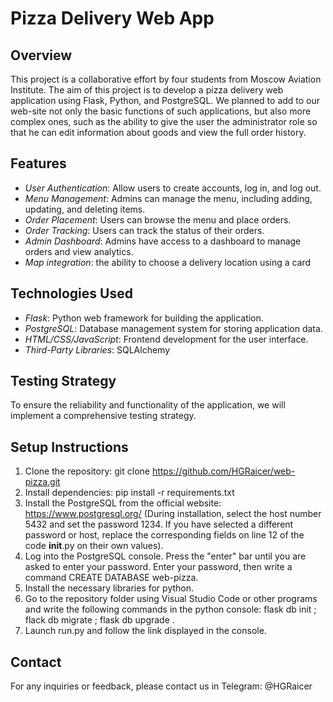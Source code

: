 # Pizza Delivery Web App

## Overview
This project is a collaborative effort by four students from Moscow Aviation Institute. The aim of this project is to develop a pizza delivery web application using Flask, Python, and PostgreSQL. We planned to add to our web-site not only the basic functions of such applications, but also more complex ones, such as the ability to give the user the administrator role so that he can edit information about goods and view the full order history.

## Features
- *User Authentication*: Allow users to create accounts, log in, and log out.
- *Menu Management*: Admins can manage the menu, including adding, updating, and deleting items.
- *Order Placement*: Users can browse the menu and place orders.
- *Order Tracking*: Users can track the status of their orders.
- *Admin Dashboard*: Admins have access to a dashboard to manage orders and view analytics.
- *Маp integration*: the ability to choose a delivery location using a card

## Technologies Used
- *Flask*: Python web framework for building the application.
- *PostgreSQL*: Database management system for storing application data.
- *HTML/CSS/JavaScript*: Frontend development for the user interface.
- *Third-Party Libraries*: SQLAlchemy

## Testing Strategy
To ensure the reliability and functionality of the application, we will implement a comprehensive testing strategy.
  
## Setup Instructions
1. Clone the repository: git clone https://github.com/HGRaicer/web-pizza.git
2. Install dependencies: pip install -r requirements.txt
3. Install the PostgreSQL from the official website: https://www.postgresql.org/ (During installation, select the host number 5432 and set the password 1234. If you have selected a different password or host, replace the corresponding fields on line 12 of the code __init__.py on their own values).
4. Log into the PostgreSQL console. Press the "enter" bar until you are asked to enter your password. Enter your password, then write a command CREATE DATABASE web-pizza.
5. Install the necessary libraries for python.
6. Go to the repository folder using Visual Studio Code or other programs and write the following commands in the python console: flask db init ; flack db migrate ; flask db upgrade .
7. Launch run.py and follow the link displayed in the console.

## Contact
For any inquiries or feedback, please contact us in Telegram: @HGRaicer

